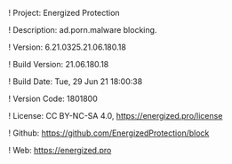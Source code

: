 ! Project: Energized Protection

! Description: ad.porn.malware blocking.

! Version: 6.21.0325.21.06.180.18

! Build Version: 21.06.180.18

! Build Date: Tue, 29 Jun 21 18:00:38

! Version Code: 1801800

! License: CC BY-NC-SA 4.0, https://energized.pro/license

! Github: https://github.com/EnergizedProtection/block

! Web: https://energized.pro
